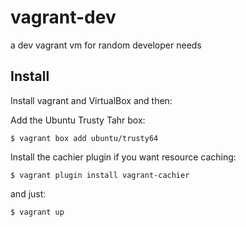 # vagrant-dev
a dev vagrant vm for random developer needs

## Install

Install vagrant and VirtualBox and then:

Add the Ubuntu Trusty Tahr box:

    $ vagrant box add ubuntu/trusty64

Install the cachier plugin if you want resource caching:

    $ vagrant plugin install vagrant-cachier

and just:

    $ vagrant up
